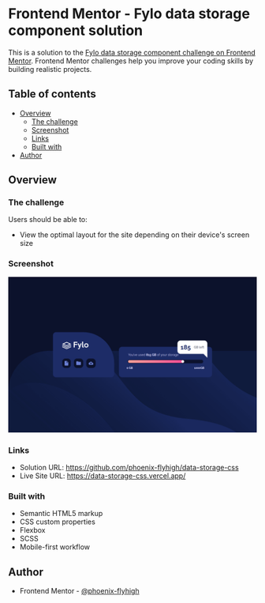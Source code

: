# Frontend Mentor - Fylo data storage component solution

This is a solution to the [Fylo data storage component challenge on Frontend Mentor](https://www.frontendmentor.io/challenges/fylo-data-storage-component-1dZPRbV5n). Frontend Mentor challenges help you improve your coding skills by building realistic projects. 

## Table of contents

- [Overview](#overview)
  - [The challenge](#the-challenge)
  - [Screenshot](#screenshot)
  - [Links](#links)
  - [Built with](#built-with)
- [Author](#author)

## Overview

### The challenge

Users should be able to:

- View the optimal layout for the site depending on their device's screen size

### Screenshot

![Data storage slider](image.png)

### Links

- Solution URL: https://github.com/phoenix-flyhigh/data-storage-css
- Live Site URL: https://data-storage-css.vercel.app/

### Built with

- Semantic HTML5 markup
- CSS custom properties
- Flexbox
- SCSS
- Mobile-first workflow

## Author

- Frontend Mentor - [@phoenix-flyhigh](https://www.frontendmentor.io/profile/phoenix-flyhigh)